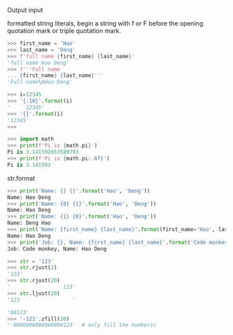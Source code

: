 Output input


 formatted string literals, begin a string with f or F before the opening quotation mark or triple quotation mark.
```python
>>> first_name = 'Hao'
>>> last_name = 'Deng'
>>> f'full name {first_name} {last_name}'
'full name Hao Deng'
>>> f'''Full name
... {first_name} {last_name}'''
'Full name\nHao Deng'
```
```python
>>> i=12345
>>> '{:10}'.format(i)
'     12345'
>>> '{}'.format(i)
'12345'
>>>
```
```python
>>> import math
>>> print(f'Pi is {math.pi}')
Pi is 3.141592653589793
>>> print(f'Pi is {math.pi:.6f}')
Pi is 3.141593
```

str.format
```python
>>> print('Name: {} {}'.format('Hao', 'Deng'))
Name: Hao Deng
>>> print('Name: {0} {1}'.format('Hao', 'Deng'))
Name: Hao Deng
>>> print('Name: {1} {0}'.format('Hao', 'Deng'))
Name: Deng Hao
>>> print('Name: {first_name} {last_name}'.format(first_name='Hao', last_name='Deng'))
Name: Hao Deng
>>> print('Job: {}, Name: {first_name} {last_name}'.format('Code monkey', first_name='Hao', last_name='Deng'))
Job: Code monkey, Name: Hao Deng
```
```python
>>> str = '123'
>>> str.rjust(2)
'123'
>>> str.rjust(20)
'                 123'
>>> str.ljust(20)
'123                 '
```
```python
'00123'
>>> '-123'.zfill(20)
'-0000000000000000123'  # only fill the numberic
```
